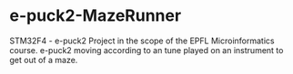 # e-puck2-MazeRunner
STM32F4 - e-puck2 Project in the scope of the EPFL Microinformatics course. e-puck2 moving according to an tune played on an instrument to get out of a maze.
